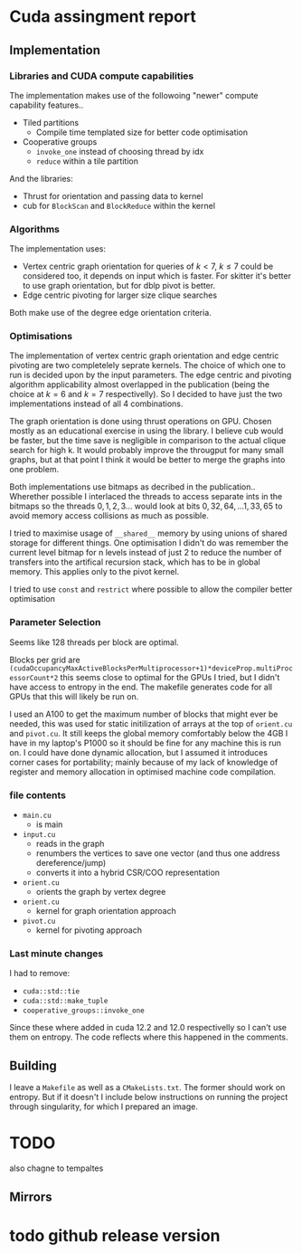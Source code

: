 # Cuda assingment report

## Implementation

### Libraries and CUDA compute capabilities
The implementation makes use of the followoing "newer" compute capability features..
- Tiled partitions
    - Compile time templated size for better code optimisation
- Cooperative groups
    - `invoke_one` instead of choosing thread by idx
    - `reduce` within a tile partition

And the libraries:
- Thrust for orientation and passing data to kernel
- cub for `BlockScan` and `BlockReduce` within the kernel

### Algorithms
The implementation uses:
- Vertex centric graph orientation for queries of $k < 7$, $k \leq 7$ could be considered too, it depends on input which is faster. For skitter it's better to use graph orientation, but for dblp pivot is better.
- Edge centric pivoting for larger size clique searches

Both make use of the degree edge orientation criteria.


### Optimisations
The implementation of vertex centric graph orientation and edge centric pivoting are two completelely seprate kernels. The choice of which one to run is decided upon by the input parameters. The edge centric and pivoting algorithm applicability almost overlapped in the publication (being the choice at $k=6$ and $k=7$ respectivelly). So I decided to have just the two implementations instead of all 4 combinations.

The graph orientation is done using thrust operations on GPU. Chosen mostly as an educational exercise in using the library. I believe cub would be faster, but the time save is negligible in comparison to the actual clique search for high k. It would probably improve the througput for many small graphs, but at that point I think it would be better to merge the graphs into one problem.

Both implementations use bitmaps as decribed in the publication.. Wherether possible I interlaced the threads to access separate ints in the bitmaps so the threads $0,1,2,3...$ would look at bits $0,32,64,...1,33,65$ to avoid memory access collisions as much as possible.

I tried to maximise usage of `__shared__` memory by using unions of shared storage for different things. One optimisation I didn't do was remember the current level bitmap for n levels instead of just 2 to reduce the number of transfers into the artifical recursion stack, which has to be in global memory. This applies only to the pivot kernel.

I tried to use `const` and `restrict` where possible to allow the compiler better optimisation

### Parameter Selection
Seems like 128 threads per block are optimal.

Blocks per grid are `(cudaOccupancyMaxActiveBlocksPerMultiprocessor+1)*deviceProp.multiProcessorCount*2` this seems close to optimal for the GPUs I tried, but I didn't have access to entropy in the end. The makefile generates code for all GPUs that this will likely be run on.

I used an A100 to get the maximum number of blocks that might ever be needed, this was used for static initilization of arrays at the top of `orient.cu` and `pivot.cu`. It still keeps the global memory comfortably below the 4GB I have in my laptop's P1000 so it should be fine for any machine this is run on. I could have done dynamic allocation, but I assumed it introduces corner cases for portability; mainly because of my lack of knowledge of register and memory allocation in optimised machine code compilation.

### file contents
- `main.cu`
    - is main
- `input.cu` 
    - reads in the graph
    - renumbers the vertices to save one vector (and thus one address dereference/jump)
    - converts it into a hybrid CSR/COO representation
- `orient.cu`
    - orients the graph by vertex degree
- `orient.cu`
    - kernel for graph orientation approach
- `pivot.cu`
    - kernel for pivoting approach


### Last minute changes
I had to remove:
- `cuda::std::tie`
- `cuda::std::make_tuple`
- `cooperative_groups::invoke_one`

Since these where added in cuda 12.2 and 12.0 respectivelly so I can't use them on entropy. The code reflects where this happened in the comments.


## Building
I leave a `Makefile` as well as a `CMakeLists.txt`. The former should work on entropy. But if it doesn't I include below instructions on running the project through singularity, for which I prepared an image.

# TODO
also chagne to tempaltes

## Mirrors
# todo github release version





